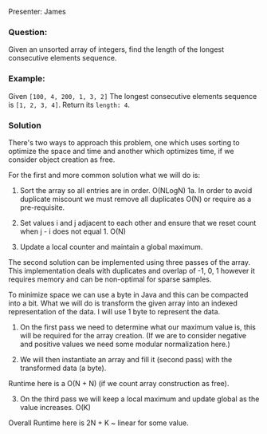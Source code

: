 Presenter: James


### Question:
Given an unsorted array of integers, find the length of the longest consecutive elements sequence.


### Example:
Given ```[100, 4, 200, 1, 3, 2]```
The longest consecutive elements sequence is ```[1, 2, 3, 4]```. Return its ```length: 4```.

### Solution

There's two ways to approach this problem, one which uses sorting to optimize the space and time and
another which optimizes time, if we consider object creation as free.

For the first and more common solution what we will do is:

1. Sort the array so all entries are in order. O(NLogN)
1a. In order to avoid duplicate miscount we must remove all duplicates O(N) or require <SET> as a pre-requisite.

2. Set values i and j adjacent to each other and ensure that we reset count when j - i does not equal 1. O(N)

3. Update a local counter and maintain a global maximum.


The second solution can be implemented using three passes of the array.  This implementation deals with
duplicates and overlap of -1, 0, 1 however it requires memory and can be non-optimal for sparse samples.

To minimize space we can use a byte in Java and this can be compacted into a bit.
What we will do is transform the given array into an indexed representation of the data.
I will use 1 byte to represent the data.

1. On the first pass we need to determine what our maximum value is, this will be required
for the array creation. (If we are to consider negative and positive values we need some modular
normalization here.)

2. We will then instantiate an array and fill it (second pass) with the transformed data (a byte).

Runtime here is a O(N + N) (if we count array construction as free).

3. On the third pass we will keep a local maximum and update global as the value increases. O(K)

Overall Runtime here is 2N + K ~ linear for some value.



